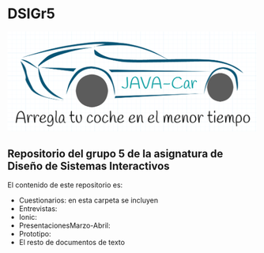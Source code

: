 # DSIGr5
![alt text](https://raw.githubusercontent.com/GiorgioW/DSIGr5/master/logoApp.png?token=AFM4vF7rl0EMzdUnuOoFPEp95CLtsPHPks5ZHaMZwA%3D%3D)

## Repositorio del grupo 5 de la asignatura de Diseño de Sistemas Interactivos
El contenido de este repositorio es:
  - Cuestionarios: en esta carpeta se incluyen 
  - Entrevistas:
  - Ionic:
  - PresentacionesMarzo-Abril:
  - Prototipo:
  - El resto de documentos de texto 

